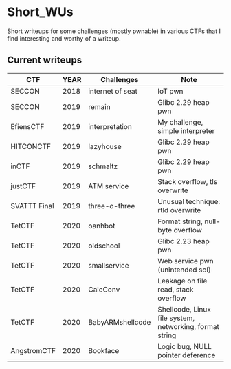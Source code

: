 # Short_WUs

Short writeups for some challenges (mostly pwnable) in various CTFs that I find interesting and worthy of a writeup.

## Current writeups
| **CTF**      | **YEAR** | **Challenges**   | **Note**                                                |
|--------------|----------|------------------|---------------------------------------------------------|
| SECCON       | 2018     | internet of seat | IoT pwn                                                 |
| SECCON       | 2019     | remain           | Glibc 2.29 heap pwn                                     |
| EfiensCTF    | 2019     | interpretation   | My challenge, simple interpreter                        |
| HITCONCTF    | 2019     | lazyhouse        | Glibc 2.29 heap pwn                                     |
| inCTF        | 2019     | schmaltz         | Glibc 2.29 heap pwn                                     |
| justCTF      | 2019     | ATM service      | Stack overflow, tls overwrite                           |
| SVATTT Final | 2019     | three-o-three    | Unusual technique: rtld overwrite                       |
| TetCTF       | 2020     | oanhbot          | Format string, null-byte overflow                       |
| TetCTF       | 2020     | oldschool        | Glibc 2.23 heap pwn                                     |
| TetCTF       | 2020     | smallservice     | Web service pwn (unintended sol)                        |
| TetCTF       | 2020     | CalcConv         | Leakage on file read, stack overflow                    |
| TetCTF       | 2020     | BabyARMshellcode | Shellcode, Linux file system, networking, format string |
| AngstromCTF  | 2020     | Bookface         | Logic bug, NULL pointer deference                       |
